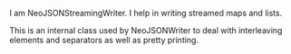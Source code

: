 I am NeoJSONStreamingWriter.
I help in writing streamed maps and lists.

This is an internal class used by NeoJSONWriter to deal with interleaving elements and separators as well as pretty printing.